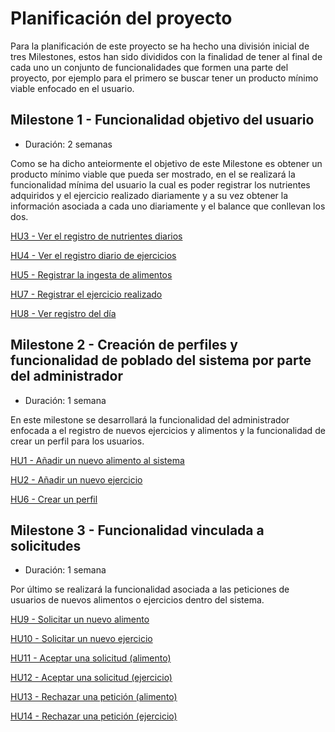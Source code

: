 # Planificación del proyecto

Para la planificación de este proyecto se ha hecho una división inicial de tres Milestones, estos han sido divididos con la finalidad de tener al final de cada uno un conjunto de funcionalidades que formen una parte del proyecto, por ejemplo para el primero se buscar tener un producto mínimo viable enfocado en el usuario.

## Milestone 1 - Funcionalidad objetivo del usuario

- Duración: 2 semanas

Como se ha dicho anteiormente el objetivo de este Milestone es obtener un producto mínimo viable que pueda ser mostrado, en el se realizará la funcionalidad mínima del usuario la cual es poder registrar los nutrientes adquiridos y el ejercicio realizado diariamente y a su vez obtener la información asociada a cada uno diariamente y el balance que conllevan los dos.

[HU3 - Ver el registro de nutrientes diarios](https://github.com/antoniosp7/HealthUGR/issues/9)

[HU4 - Ver el registro diario de ejercicios ](https://github.com/antoniosp7/HealthUGR/issues/10)

[HU5 - Registrar la ingesta de alimentos](https://github.com/antoniosp7/HealthUGR/issues/11)

[HU7 - Registrar el ejercicio realizado](https://github.com/antoniosp7/HealthUGR/issues/16)

[HU8 - Ver registro del día](https://github.com/antoniosp7/HealthUGR/issues/17)


## Milestone 2 - Creación de perfiles y funcionalidad de poblado del sistema por parte del administrador

- Duración: 1 semana

En este milestone se desarrollará la funcionalidad del administrador enfocada a el registro de nuevos ejercicios y alimentos y la funcionalidad de crear un perfil para los usuarios.


[HU1 - Añadir un nuevo alimento al sistema](https://github.com/antoniosp7/HealthUGR/issues/7)

[HU2 - Añadir un nuevo ejercicio](https://github.com/antoniosp7/HealthUGR/issues/8)

[HU6 - Crear un perfil](https://github.com/antoniosp7/HealthUGR/issues/15)


## Milestone 3 - Funcionalidad vinculada a solicitudes 

- Duración: 1 semana

Por último se realizará la funcionalidad asociada a las peticiones de usuarios de nuevos alimentos o ejercicios dentro del sistema.

[HU9 - Solicitar un nuevo alimento](https://github.com/antoniosp7/HealthUGR/issues/18)

[HU10 - Solicitar un nuevo ejercicio](https://github.com/antoniosp7/HealthUGR/issues/19)

[HU11 - Aceptar una solicitud (alimento)](https://github.com/antoniosp7/HealthUGR/issues/20)

[HU12 - Aceptar una solicitud (ejercicio)](https://github.com/antoniosp7/HealthUGR/issues/21)

[HU13 - Rechazar una petición (alimento)](https://github.com/antoniosp7/HealthUGR/issues/22)

[HU14 - Rechazar una petición (ejercicio)](https://github.com/antoniosp7/HealthUGR/issues/23)